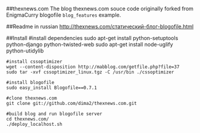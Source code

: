 ##thexnews.com
The blog thexnews.com souce code originally forked from EnigmaCurry blogofile `blog_features` example.

##Readme in russian
http://thexnews.com/статический-блог-blogofile.html

##Install
    #install dependencies
    sudo apt-get install python-setuptools python-django python-twisted-web
    sudo apt-get install node-uglify python-utidylib

    #install cssoptimizer
    wget --content-disposition http://mabblog.com/getfile.php?file=37
    sudo tar -xvf cssoptimizer_linux.tgz -C /usr/bin ./cssoptimizer

    #install blogofile
    sudo easy_install Blogofile==0.7.1

    #clone thexnews.com
    git clone git://github.com/dima2/thexnews.com.git

    #build blog and run blogofile server
    cd thexnews.com/
    ./deploy_localhost.sh